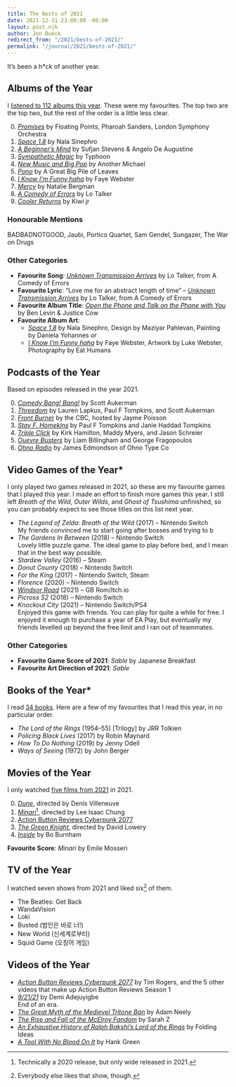 ```yaml
---
title: The Bests of 2021
date: 2021-12-31 23:00:00 -06:00
layout: post.njk
author: Jon Dueck
redirect_from: "/2021/bests-of-2021/"
permalink: "/journal/2021/bests-of-2021/"
---
```


It’s been a h*ck of another year.

## Albums of the Year

I [listened to 112 albums this year](https://www.last.fm/user/dueckjon/listening-report/year). These were my favourites. The top two are the top two, but the rest of the order is a little less clear.

0. [*Promises*](https://floatingpoints.bandcamp.com/album/promises) by Floating Points, Pharoah Sanders, London Symphony Orchestra
0. [*Space 1.8*](https://nalasinephro.bandcamp.com/album/space-18) by Nala Sinephro
0. [*A Beginner’s Mind*](https://sufjanstevens.bandcamp.com/album/a-beginners-mind) by Sufjan Stevens & Angelo De Augustine
0. [*Sympathetic Magic*](https://wearetyphoon.bandcamp.com/album/sympathetic-magic) by Typhoon
0. [*New Music and Big Pop*](https://anothermichael.bandcamp.com/album/new-music-and-big-pop) by Another Michael
0. [*Pono*](https://agreatbigpileofleaves.bandcamp.com/album/pono) by A Great Big Pile of Leaves<!--<br>I’m sure that this album could have ranked higher, but unfortunately it was recommended to me after summer. This feels like a good summer album.-->
0. [*I Know I’m Funny haha*](https://fayewebster.bandcamp.com/album/i-know-im-funny-haha) by Faye Webster
0. [*Mercy*](https://nataliebergman.bandcamp.com/album/mercy) by Natalie Bergman
0. [*A Comedy of Errors*](https://lotalker.bandcamp.com/album/a-comedy-of-errors-2) by Lo Talker
0. [*Cooler Returns*](https://kiwijr.bandcamp.com/album/cooler-returns) by Kiwi jr

### Honourable Mentions
BADBADNOTGOOD, Jaubi, Portico Quartet, Sam Gendel, Sungazer, The War on Drugs

### Other Categories

- **Favourite Song**: *[Unknown Transmission Arrives](https://lotalker.bandcamp.com/track/unknown-transmission-arrives)* by Lo Talker, from A Comedy of Errors
- **Favourite Lyric**: “Love me for an abstract length of time” – *[Unknown Transmission Arrives](https://lotalker.bandcamp.com/track/unknown-transmission-arrives)* by Lo Talker, from A Comedy of Errors
- **Favourite Album Title**: *[Open the Phone and Talk on the Phone with You](https://justicecow.bandcamp.com/album/open-the-phone-and-talk-on-the-phone-with-you)* by Ben Levin & Justice Cow
- **Favourite Album Art**:
  - [*Space 1.8*](https://nalasinephro.bandcamp.com/album/space-18) by Nala Sinephro, Design by Maziyar Pahlevan, Painting by Daniela Yohannes *or*
  - [*I Know I’m Funny haha*](https://fayewebster.bandcamp.com/album/i-know-im-funny-haha) by Faye Webster, Artwork by Luke Webster, Photography by Eat Humans

## Podcasts of the Year
Based on episodes released in the year 2021.

0. *[Comedy Bang! Bang!](https://www.earwolf.com/show/comedy-bang-bang/)* by Scott Aukerman
0. *[Threedom](https://www.earwolf.com/show/threedom/)* by Lauren Lapkus, Paul F Tompkins, and Scott Aukerman
0. *[Front Burner](https://www.cbc.ca/listen/cbc-podcasts/209-front-burner)* by the CBC, hosted by Jayme Poisson
0. *[Stay F. Homekins](https://stayfhomekins.buzzsprout.com)* by Paul F Tompkins and Janie Haddad Tompkins<br><!--My Podcast of 2020 drops mainly because they moved to one episode per month. Still nice to listen to.-->
0. *[Triple Click](https://maximumfun.org/podcasts/triple-click/)* by Kirk Hamilton, Maddy Myers, and Jason Schreier<!--<br>As a person who is interested in games but is not qualified to be _a gamer_, their “What’s the Deal With…” episodes were helpful.-->
0. *[Ouevre Busters](https://shows.acast.com/oeuvre-busters)* by Liam Billingham and George Fragopoulos
0. *[Ohno Radio](https://ohnotype.co/info/ohno-radio)* by James Edmondson of Ohno Type Co

<!-- Honourable 2021 discovery: Blank Check -->

## Video Games of the Year*
I only played two games released in 2021, so these are my favourite games that I played this year. I made an effort to finish more games this year. I still left *Breath of the Wild*, *Outer Wilds*, and *Ghost of Tsushima* unfinished, so you can probably expect to see those titles on this list next year.

- *The Legend of Zelda: Breath of the Wild* (2017) – Nintendo Switch<br>My friends convinced me to start going after bosses and trying to b
- *The Gardens In Between* (2018) – Nintendo Switch<br>Lovely little puzzle game. The ideal game to play before bed, and I mean that in the best way possible.
- *Stardew Valley* (2016) – Steam<br>
- *Donut County* (2018) – Nintendo Switch
- *For the King* (2017) - Nintendo Switch, Steam
- *Florence* (2020) – Nintendo Switch
- *[Windsor Road](https://everydaylouie.itch.io/windsor-road)* (2021) – GB Rom/Itch.io
- *Picross S2* (2018) – Nintendo Switch
- *Knockout City* (2021) – Nintendo Switch/PS4<br>Enjoyed this game with friends. You can play for quite a while for free. I enjoyed it enough to purchase a year of EA Play, but eventually my friends levelled up beyond the free limit and I ran out of teammates.

### Other Categories
- **Favourite Game Score of 2021**: *Sable* by Japanese Breakfast
- **Favourite Art Direction of 2021**: *Sable*

## Books of the Year*
I read [34 books](https://www.goodreads.com/user/year_in_books/2021/5173121). Here are a few of my favourites that I read this year, in no particular order.
- *The Lord of the Rings* (1954–55) [Trilogy] by JRR Tolkien
- *Policing Black Lives* (2017) by Robin Maynard
- *How To Do Nothing* (2019) by Jenny Odell
- *Ways of Seeing* (1972) by John Berger

## Movies of the Year
I only watched [five films from 2021](https://letterboxd.com/jondueck/films/year/2021/) in 2021.

0. [*Dune*](https://letterboxd.com/film/dune-2021/), directed by Denis Villeneuve
0. [*Minari*](https://letterboxd.com/film/minari/)[^minari], directed by Lee Isaac Chung
0. [Action Button Reviews Cyberpunk 2077](https://www.youtube.com/c/ActionButton/videos)
0. *[The Green Knight](https://letterboxd.com/film/the-green-knight/crew/)*, directed by David Lowery
0. [*Inside*](https://letterboxd.com/film/bo-burnham-inside/) by Bo Burnham

**Favourite Score**: *Minari* by Emile Mosseri

## TV of the Year
I watched seven shows from 2021 and liked six[^lasso] of them.

- The Beatles: Get Back
- WandaVision
- Loki
- Busted (범인은 바로 너!)
- New World (신세계로부터)
- Squid Game (오징어 게임)

## Videos of the Year

- *[Action Button Reviews Cyberpunk 2077](https://www.youtube.com/c/ActionButton/videos)* by Tim Rogers, and the 5 other videos that make up Action Button Reviews Season 1
- *[9/21/21](https://youtu.be/Qfi9JpgMc2U)* by Demi Adejuyigbe <br>End of an era.
- *[The Great Myth of the Medievel Tritone Ban](https://youtu.be/3MhwGnq4N9o)* by Adam Neely
- *[The Rise and Fall of the McElroy Fandom](https://youtu.be/3MhwGnq4N9o)* by Sarah Z
- *[An Exhaustive History of Ralph Bakshi’s Lord of the Rings](https://youtu.be/Cr_rb_pitHk)* by Folding Ideas
- *[A Tool With No Blood On It](https://youtu.be/DuLuxNfeCn4)* by Hank Green


[^minari]: Technically a 2020 release, but only wide released in 2021.
[^lasso]: Everybody else likes that show, though.
